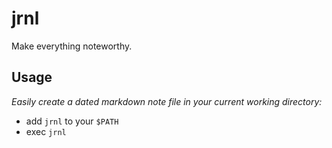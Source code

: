 # jrnl

Make everything noteworthy.

## Usage

*Easily create a dated markdown note file in your current working directory:*

* add ```jrnl``` to your ```$PATH```
* exec ```jrnl```
